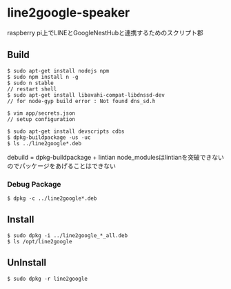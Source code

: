 # line2google-speaker
raspberry pi上でLINEとGoogleNestHubと連携するためのスクリプト郡

## Build

```
$ sudo apt-get install nodejs npm
$ sudo npm install n -g
$ sudo n stable
// restart shell
$ sudo apt-get install libavahi-compat-libdnssd-dev
// for node-gyp build error : Not found dns_sd.h

$ vim app/secrets.json
// setup configuration

$ sudo apt-get install devscripts cdbs
$ dpkg-buildpackage -us -uc
$ ls ../line2google*.deb
```

debuild = dpkg-buildpackage + lintian
node_modulesはlintianを突破できないのでパッケージをあげることはできない

### Debug Package

```
$ dpkg -c ../line2google*.deb
```

## Install

```
$ sudo dpkg -i ../line2google_*_all.deb
$ ls /opt/line2google 
```

## UnInstall

```
$ sudo dpkg -r line2google
```

